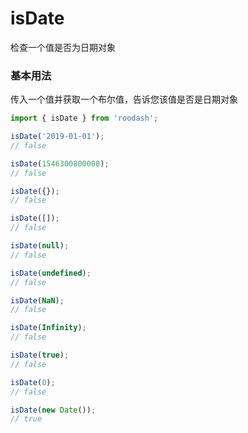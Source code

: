 # isDate

检查一个值是否为日期对象

### 基本用法
传入一个值并获取一个布尔值，告诉您该值是否是日期对象

```typescript
import { isDate } from 'roodash';

isDate('2019-01-01');
// false

isDate(1546300800000);
// false

isDate({});
// false

isDate([]);
// false

isDate(null);
// false

isDate(undefined);
// false

isDate(NaN);
// false

isDate(Infinity);
// false

isDate(true);
// false

isDate(0);
// false

isDate(new Date());
// true
```